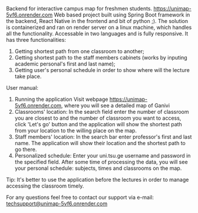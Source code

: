 Backend for interactive campus map for freshmen students.
https://unimap-5vf6.onrender.com
Web based project built using Spring Boot framework in the backend, React Native in the frontend and bit of python ;). The solution is containerized and ran on render server on a linux machine, which handles all the functionality.
Accessable in two languages and is fully responsive.
It has three functionalities: 
1. Getting shortest path from one classroom to another;
2. Getting shortest path to the staff members cabinets (works by inputing academic personal's first and last name);
3. Getting user's personal schedule in order to show where will the lecture take place.


User manual:
1. Running the application
   Visit webpage https://unimap-5vf6.onrender.com, where you will see a detailed map of Ganivi
2. Classrooms' location:
   In the search field enter the number of classroom you are closest to and the number of classroom you want to access, click 'Let's go' button and the application will show the shortest path from your location to the willing place on the map.
3. Staff members' location:
   In the search bar enter professor's first and last name. The application will show their location and the shortest path to go there.
4. Personalized schedule:
   Enter your uni.tsu.ge username and password in the specified field. After some time of processing the data, you will see your personal schedule: subjects, times and classrooms on the map.

Tip: It's better to use the application before the lectures in order to manage accessing the classroom timely.

For any questions feel free to contact our support via e-mail: techsupport@unimap-5vf6.onrender.com
